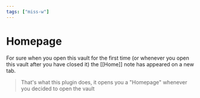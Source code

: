 ```yaml
---
tags: ["miss-w"]
---
```


# Homepage

For sure when you open this vault for the first time (or whenever you open this vault after you have closed it) the [[Home]] note has appeared on a new tab. 

> That's what this plugin does, it opens you a "Homepage" whenever you decided to open the vault